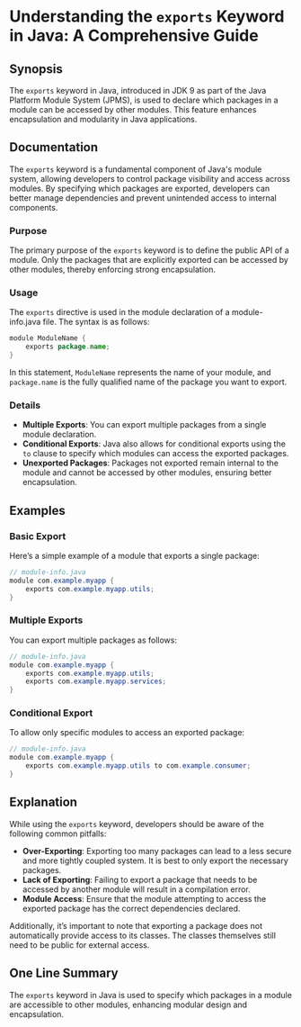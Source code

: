 <!--
Meta Description: # Understanding the `exports` Keyword in Java: A Comprehensive Guide ## Synopsis The `exports` keyword in Java, introduced in JDK 9 as part of the Jav...
Meta Keywords: module, exports, java, packages, package
-->

# Understanding the `exports` Keyword in Java: A Comprehensive Guide

## Synopsis
The `exports` keyword in Java, introduced in JDK 9 as part of the Java Platform Module System (JPMS), is used to declare which packages in a module can be accessed by other modules. This feature enhances encapsulation and modularity in Java applications.

## Documentation
The `exports` keyword is a fundamental component of Java's module system, allowing developers to control package visibility and access across modules. By specifying which packages are exported, developers can better manage dependencies and prevent unintended access to internal components.

### Purpose
The primary purpose of the `exports` keyword is to define the public API of a module. Only the packages that are explicitly exported can be accessed by other modules, thereby enforcing strong encapsulation.

### Usage
The `exports` directive is used in the module declaration of a module-info.java file. The syntax is as follows:

```java
module ModuleName {
    exports package.name;
}
```

In this statement, `ModuleName` represents the name of your module, and `package.name` is the fully qualified name of the package you want to export.

### Details
- **Multiple Exports**: You can export multiple packages from a single module declaration.
- **Conditional Exports**: Java also allows for conditional exports using the `to` clause to specify which modules can access the exported packages.
- **Unexported Packages**: Packages not exported remain internal to the module and cannot be accessed by other modules, ensuring better encapsulation.

## Examples
### Basic Export
Here’s a simple example of a module that exports a single package:

```java
// module-info.java
module com.example.myapp {
    exports com.example.myapp.utils;
}
```

### Multiple Exports
You can export multiple packages as follows:

```java
// module-info.java
module com.example.myapp {
    exports com.example.myapp.utils;
    exports com.example.myapp.services;
}
```

### Conditional Export
To allow only specific modules to access an exported package:

```java
// module-info.java
module com.example.myapp {
    exports com.example.myapp.utils to com.example.consumer;
}
```

## Explanation
While using the `exports` keyword, developers should be aware of the following common pitfalls:

- **Over-Exporting**: Exporting too many packages can lead to a less secure and more tightly coupled system. It is best to only export the necessary packages.
- **Lack of Exporting**: Failing to export a package that needs to be accessed by another module will result in a compilation error.
- **Module Access**: Ensure that the module attempting to access the exported package has the correct dependencies declared.

Additionally, it’s important to note that exporting a package does not automatically provide access to its classes. The classes themselves still need to be public for external access.

## One Line Summary
The `exports` keyword in Java is used to specify which packages in a module are accessible to other modules, enhancing modular design and encapsulation.
